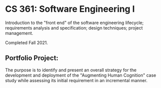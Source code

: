 # CS 361: Software Engineering I

Introduction to the "front end" of the software engineering lifecycle; requirements analysis and specification; design techniques; project management.

Completed Fall 2021. 

## Portfolio Project: 

The purpose is to identify and present an overall strategy for the development and deployment of the  "Augmenting Human Cognition" case study while assessing its initial requirement in an incremental manner.
